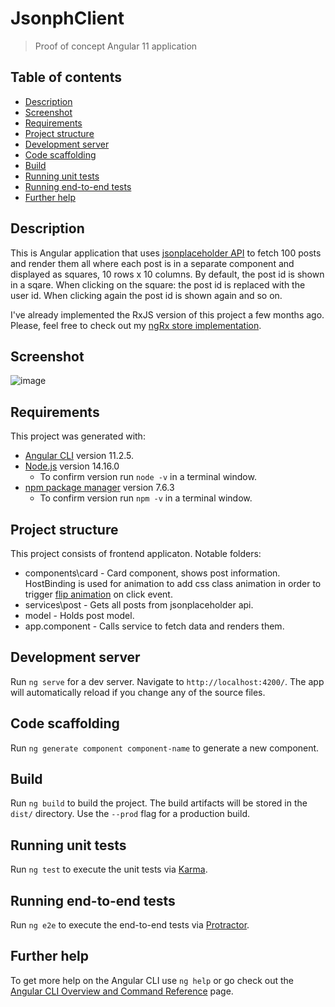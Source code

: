 # JsonphClient
> Proof of concept Angular 11 application 

## Table of contents
* [Description](#description)
* [Screenshot](#screenshot)
* [Requirements](#requirements)
* [Project structure](#project-structure)
* [Development server](#development-server)
* [Code scaffolding](#code-scaffolding)
* [Build](#build)
* [Running unit tests](#running-unit-tests)
* [Running end-to-end tests](#running-end-to-end-tests)
* [Further help](#further-help)

## Description

This is Angular application that uses [jsonplaceholder API](https://jsonplaceholder.typicode.com/posts) to fetch 100 posts and render them all where each post is in a separate component and displayed as squares, 10 rows x 10 columns. By default, the post id is shown in a sqare. When clicking on the square: the post id is replaced with the user id. When clicking again the post id is shown again and so on.

I've already implemented the RxJS version of this project a few months ago. Please, feel free to check out my [ngRx store implementation](https://github.com/ivicj/practice).

## Screenshot

![image](https://user-images.githubusercontent.com/16215654/111970323-73d9a580-8afb-11eb-9840-f6782b6789ab.png)

## Requirements

This project was generated with:
- [Angular CLI](https://github.com/angular/angular-cli) version 11.2.5.
- [Node.js](https://nodejs.org/download/release/latest-v14.x/) version 14.16.0
  - To confirm version run `node -v` in a terminal window.
- [npm package manager](https://www.npmjs.com/package/npm/v/7.6.3) version 7.6.3
  - To confirm version run `npm -v` in a terminal window.

## Project structure

This project consists of frontend applicaton.
Notable folders:
- components\card - Card component, shows post information. HostBinding is used for animation to add css class animation in order to trigger [flip animation](https://animista.net/play/basic/flip/flip-vertical-fwd) on click event.
- services\post - Gets all posts from jsonplaceholder api.
- model - Holds post model.
- app.component - Calls service to fetch data and renders them.

## Development server

Run `ng serve` for a dev server. Navigate to `http://localhost:4200/`. The app will automatically reload if you change any of the source files.

## Code scaffolding

Run `ng generate component component-name` to generate a new component.

## Build

Run `ng build` to build the project. The build artifacts will be stored in the `dist/` directory. Use the `--prod` flag for a production build.

## Running unit tests

Run `ng test` to execute the unit tests via [Karma](https://karma-runner.github.io).

## Running end-to-end tests

Run `ng e2e` to execute the end-to-end tests via [Protractor](http://www.protractortest.org/).

## Further help

To get more help on the Angular CLI use `ng help` or go check out the [Angular CLI Overview and Command Reference](https://angular.io/cli) page.
